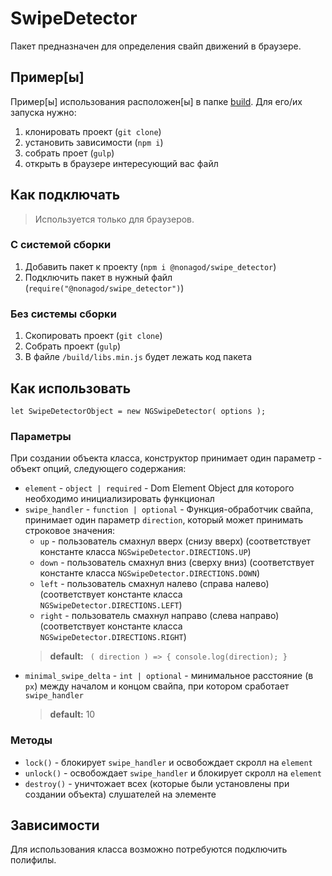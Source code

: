 # SwipeDetector
Пакет предназначен для определения свайп движений в браузере.

## Пример[ы]
Пример[ы] использования расположен[ы] в папке [build](/build). Для его/их запуска нужно:
1. клонировать проект (`git clone`)
2. установить зависимости (`npm i`)
3. собрать проет (`gulp`)
4. открыть в браузере интересующий вас файл 

## Как подключать
> Используется только для браузеров.
### С системой сборки
1. Добавить пакет к проекту (`npm i @nonagod/swipe_detector`)
1. Подключить пакет в нужный файл (`require("@nonagod/swipe_detector")`)

### Без системы сборки
1. Скопировать проект (`git clone`)
1. Собрать проект (`gulp`)
1. В файле `/build/libs.min.js` будет лежать код пакета

## Как использовать
```
let SwipeDetectorObject = new NGSwipeDetector( options );
```
### Параметры
При создании объекта класса, конструктор принимает один параметр - объект опций, следующего содержания:
- `element` - `object | required` - Dom Element Object для которого необходимо инициализировать функционал
- `swipe_handler` - `function | optional` - Функция-обработчик свайпа, принимает один параметр `direction`, который может принимать строковое значения:
    - `up` - пользователь смахнул вверх (снизу вверх) (соответствует константе класса `NGSwipeDetector.DIRECTIONS.UP`)
    - `down` - пользователь смахнул вниз (сверху вниз) (соответствует константе класса `NGSwipeDetector.DIRECTIONS.DOWN`)
    - `left` - пользователь смахнул налево (справа налево) (соответствует константе класса `NGSwipeDetector.DIRECTIONS.LEFT`)
    - `right` - пользователь смахнул направо (слева направо) (соответствует константе класса `NGSwipeDetector.DIRECTIONS.RIGHT`)
    > **default:** ``` ( direction ) => { console.log(direction); }```
- `minimal_swipe_delta` - `int | optional` - минимальное расстояние (в `px`) между началом и концом свайпа, при котором сработает `swipe_handler`
    >**default:** 10
  
### Методы
- `lock()` - блокирует `swipe_handler` и освобождает скролл на `element`
- `unlock()` - освобождает `swipe_handler` и блокирует скролл на `element`
- `destroy()` - уничтожает всех (которые были установлены при создании объекта) слушателей на элементе

## Зависимости
Для использования класса возможно потребуются подключить полифилы.

